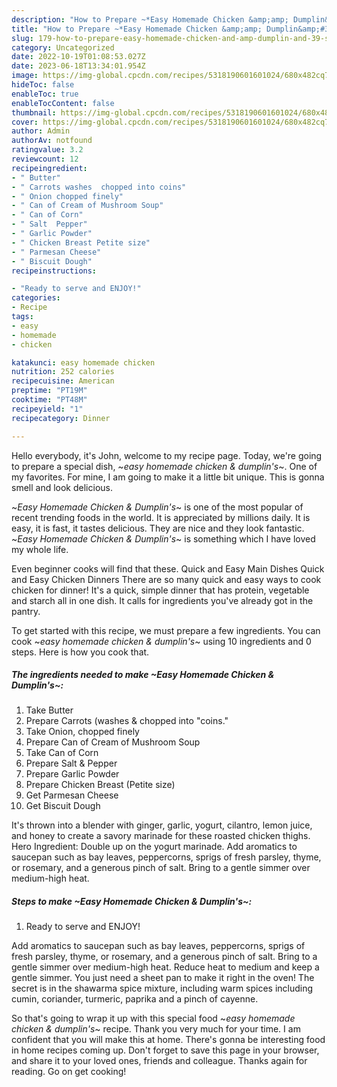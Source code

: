 ```yaml
---
description: "How to Prepare ~*Easy Homemade Chicken &amp;amp; Dumplin&amp;#39;s*~ yang Delicious"
title: "How to Prepare ~*Easy Homemade Chicken &amp;amp; Dumplin&amp;#39;s*~ yang Delicious"
slug: 179-how-to-prepare-easy-homemade-chicken-and-amp-dumplin-and-39-s-yang-delicious
category: Uncategorized
date: 2022-10-19T01:08:53.027Z
date: 2023-06-18T13:34:01.954Z
image: https://img-global.cpcdn.com/recipes/5318190601601024/680x482cq70/easy-homemade-chicken-dumplins-recipe-main-photo.jpg
hideToc: false
enableToc: true
enableTocContent: false
thumbnail: https://img-global.cpcdn.com/recipes/5318190601601024/680x482cq70/easy-homemade-chicken-dumplins-recipe-main-photo.jpg
cover: https://img-global.cpcdn.com/recipes/5318190601601024/680x482cq70/easy-homemade-chicken-dumplins-recipe-main-photo.jpg
author: Admin
authorAv: notfound
ratingvalue: 3.2
reviewcount: 12
recipeingredient:
- " Butter"
- " Carrots washes  chopped into coins"
- " Onion chopped finely"
- " Can of Cream of Mushroom Soup"
- " Can of Corn"
- " Salt  Pepper"
- " Garlic Powder"
- " Chicken Breast Petite size"
- " Parmesan Cheese"
- " Biscuit Dough"
recipeinstructions:

- "Ready to serve and ENJOY!"
categories:
- Recipe
tags:
- easy
- homemade
- chicken

katakunci: easy homemade chicken 
nutrition: 252 calories
recipecuisine: American
preptime: "PT19M"
cooktime: "PT48M"
recipeyield: "1"
recipecategory: Dinner

---
```



Hello everybody, it's John, welcome to my recipe page. Today, we're going to prepare a special dish, ~*easy homemade chicken &amp; dumplin&#39;s*~. One of my favorites. For mine, I am going to make it a little bit unique. This is gonna smell and look delicious.

~*Easy Homemade Chicken &amp; Dumplin&#39;s*~ is one of the most popular of recent trending foods in the world. It is appreciated by millions daily. It is easy, it is fast, it tastes delicious. They are nice and they look fantastic. ~*Easy Homemade Chicken &amp; Dumplin&#39;s*~ is something which I have loved my whole life.

Even beginner cooks will find that these. Quick and Easy Main Dishes Quick and Easy Chicken Dinners There are so many quick and easy ways to cook chicken for dinner! It&#39;s a quick, simple dinner that has protein, vegetable and starch all in one dish. It calls for ingredients you&#39;ve already got in the pantry.


To get started with this recipe, we must prepare a few ingredients. You can cook ~*easy homemade chicken &amp; dumplin&#39;s*~ using 10 ingredients and 0 steps. Here is how you cook that.

<!--inarticleads1-->

##### The ingredients needed to make ~*Easy Homemade Chicken &amp; Dumplin&#39;s*~:

1. Take  Butter
1. Prepare  Carrots (washes &amp; chopped into &#34;coins.&#34;
1. Take  Onion, chopped finely
1. Prepare  Can of Cream of Mushroom Soup
1. Take  Can of Corn
1. Prepare  Salt &amp; Pepper
1. Prepare  Garlic Powder
1. Prepare  Chicken Breast (Petite size)
1. Get  Parmesan Cheese
1. Get  Biscuit Dough


It&#39;s thrown into a blender with ginger, garlic, yogurt, cilantro, lemon juice, and honey to create a savory marinade for these roasted chicken thighs. Hero Ingredient: Double up on the yogurt marinade. Add aromatics to saucepan such as bay leaves, peppercorns, sprigs of fresh parsley, thyme, or rosemary, and a generous pinch of salt. Bring to a gentle simmer over medium-high heat. 

<!--inarticleads2-->

##### Steps to make ~*Easy Homemade Chicken &amp; Dumplin&#39;s*~:


1. Ready to serve and ENJOY!

Add aromatics to saucepan such as bay leaves, peppercorns, sprigs of fresh parsley, thyme, or rosemary, and a generous pinch of salt. Bring to a gentle simmer over medium-high heat. Reduce heat to medium and keep a gentle simmer. You just need a sheet pan to make it right in the oven! The secret is in the shawarma spice mixture, including warm spices including cumin, coriander, turmeric, paprika and a pinch of cayenne. 

So that's going to wrap it up with this special food ~*easy homemade chicken &amp; dumplin&#39;s*~ recipe. Thank you very much for your time. I am confident that you will make this at home. There's gonna be interesting food in home recipes coming up. Don't forget to save this page in your browser, and share it to your loved ones, friends and colleague. Thanks again for reading. Go on get cooking!
